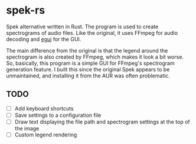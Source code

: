 # spek-rs
Spek alternative written in Rust. The program is used to create spectrograms of audio files. Like the original, it uses FFmpeg for audio decoding and [egui](https://github.com/emilk/egui) for the GUI.

The main difference from the original is that the legend around the spectrogram is also created by FFmpeg, which makes it look a bit worse. So, basically, this program is a simple GUI for FFmpeg's spectrogram generation feature. I built this since the original Spek appears to be unmaintained, and installing it from the AUR was often problematic.

## TODO
- [ ] Add keyboard shortcuts
- [ ] Save settings to a configuration file
- [ ] Draw text displaying the file path and spectrogram settings at the top of the image
- [ ] Custom legend rendering

